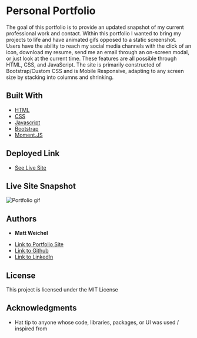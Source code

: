 # Personal Portfolio

The goal of this portfolio is to provide an updated snapshot of my current professional work and contact. Within this portfolio I wanted to bring my projects to life and have animated gifs opposed to a static screenshot. Users have the ability to reach my social media channels with the click of an icon, download my resume, send me an email through an on-screen modal, or just look at the current time. These features are all possible through HTML, CSS, and JavaScript. The site is primarily constructed of Bootstrap/Custom CSS and is Mobile Responsive, adapting to any screen size by stacking into columns and shrinking.


## Built With

* [HTML](https://developer.mozilla.org/en-US/docs/Web/HTML)
* [CSS](https://developer.mozilla.org/en-US/docs/Web/CSS)
* [Javascript](https://developer.mozilla.org/en-US/docs/Web/JavaScript)
* [Bootstrap](https://developer.mozilla.org/en-US/docs/Web/JavaScript)
* [Moment.JS](https://developer.mozilla.org/en-US/docs/Web/JavaScript) 

## Deployed Link

* [See Live Site](https://maweiche.github.io/pro_portfolio/)

## Live Site Snapshot

![Portfolio gif](./assets/images/portfolioMR.gif)


## Authors

* **Matt Weichel** 

- [Link to Portfolio Site](https://maweiche.github.io/pro_portfolio/)
- [Link to Github](https://github.com/maweiche)
- [Link to LinkedIn](https://www.linkedin.com/in/mattweichel/)

## License

This project is licensed under the MIT License 

## Acknowledgments

* Hat tip to anyone whose code, libraries, packages, or UI was used  / inspired from
